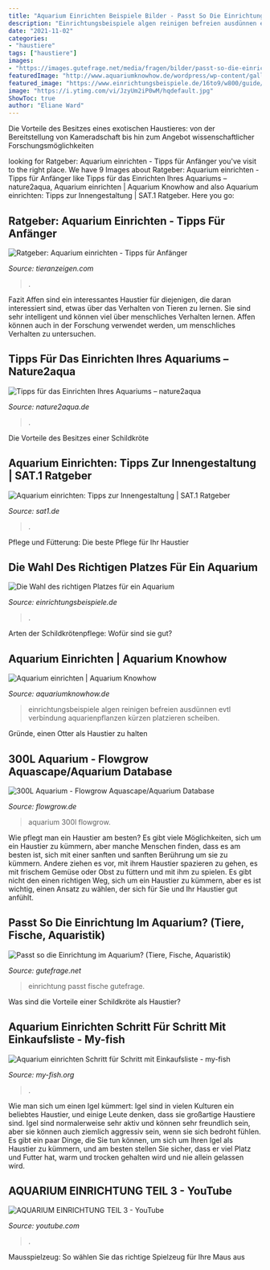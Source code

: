 ```yaml
---
title: "Aquarium Einrichten Beispiele Bilder - Passt So Die Einrichtung Im Aquarium? (tiere, Fische, Aquaristik)"
description: "Einrichtungsbeispiele algen reinigen befreien ausdünnen evtl verbindung aquarienpflanzen kürzen platzieren scheiben"
date: "2021-11-02"
categories:
- "haustiere"
tags: ["haustiere"]
images:
- "https://images.gutefrage.net/media/fragen/bilder/passt-so-die-einrichtung-im-aquarium/0_full.jpg?v=1451218519000"
featuredImage: "http://www.aquariumknowhow.de/wordpress/wp-content/gallery/aquarium-einrichten/einrichtungsbeispiele-2.jpg"
featured_image: "https://www.einrichtungsbeispiele.de/16to9/w800/guide/aquarium-einrichtungsguide/images/aquarium-einrichten-richtiger-platz-fuers-becken.html/5.jpg"
image: "https://i.ytimg.com/vi/JzyUm2iP0wM/hqdefault.jpg"
ShowToc: true
author: "Eliane Ward"
---
```



Die Vorteile des Besitzes eines exotischen Haustieres: von der Bereitstellung von Kameradschaft bis hin zum Angebot wissenschaftlicher Forschungsmöglichkeiten

	

		
looking for Ratgeber: Aquarium einrichten - Tipps für Anfänger you've visit to the right place. We have 9 Images about Ratgeber: Aquarium einrichten - Tipps für Anfänger like Tipps für das Einrichten Ihres Aquariums – nature2aqua, Aquarium einrichten | Aquarium Knowhow and also Aquarium einrichten: Tipps zur Innengestaltung | SAT.1 Ratgeber. Here you go:
		
    
## Ratgeber: Aquarium Einrichten - Tipps Für Anfänger

<img loading=lazy src="https://www.tieranzeigen.com/blog/pics/fische/aquarium-einrichten.jpg" onerror="this.onerror=null;this.src='https://tse1.mm.bing.net/th?id=OIP.h5g9gwCJYm6Jnwbh8QsWiwHaFj&amp;pid=15.1';" alt="Ratgeber: Aquarium einrichten - Tipps für Anfänger">

_Source: tieranzeigen.com_

>. 

	

Fazit
Affen sind ein interessantes Haustier für diejenigen, die daran interessiert sind, etwas über das Verhalten von Tieren zu lernen. Sie sind sehr intelligent und können viel über menschliches Verhalten lernen. Affen können auch in der Forschung verwendet werden, um menschliches Verhalten zu untersuchen.

    
## Tipps Für Das Einrichten Ihres Aquariums – Nature2aqua

<img loading=lazy src="https://www.nature2aqua.de/wp-content/uploads/2020/04/aquarium-einrichtung-645x524.jpg" onerror="this.onerror=null;this.src='https://tse2.mm.bing.net/th?id=OIP.huJOQXXNCvvcxcYOYz7RHAHaGB&amp;pid=15.1';" alt="Tipps für das Einrichten Ihres Aquariums – nature2aqua">

_Source: nature2aqua.de_

>. 

	

Die Vorteile des Besitzes einer Schildkröte

    
## Aquarium Einrichten: Tipps Zur Innengestaltung | SAT.1 Ratgeber

<img loading=lazy src="https://i3-img.7tv.de/pis/ezone/4b08qgELB38wdEB0AB1fHPDQCtTDCJ4UYl_Ic-IXCoYylZ0mXauk1M9wuU4rv5_rLEYRvbq7E9XZE5CZU6If2Bo21MB0nNukBam05a4olT5_hmbzQdMtyZggE7Zb0b1gmK6n2mYjQfGV61whkZjRvfIEONF717pXqcrJzjPzTfVL0Pp2dGJirxu30GLNWGUnU5PbI0mRISKS3qej-umOxA/profile:ezone-teaser620x348?source" onerror="this.onerror=null;this.src='https://tse4.mm.bing.net/th?id=OIP.W96v2VLUtV4o2YxRjPkJ4AHaEK&amp;pid=15.1';" alt="Aquarium einrichten: Tipps zur Innengestaltung | SAT.1 Ratgeber">

_Source: sat1.de_

>. 

	

Pflege und Fütterung: Die beste Pflege für Ihr Haustier

    
## Die Wahl Des Richtigen Platzes Für Ein Aquarium

<img loading=lazy src="https://www.einrichtungsbeispiele.de/16to9/w800/guide/aquarium-einrichtungsguide/images/aquarium-einrichten-richtiger-platz-fuers-becken.html/5.jpg" onerror="this.onerror=null;this.src='https://tse2.mm.bing.net/th?id=OIP.ueFCj7Bjvf3vPwWNQpjTCwHaEK&amp;pid=15.1';" alt="Die Wahl des richtigen Platzes für ein Aquarium">

_Source: einrichtungsbeispiele.de_

>. 

	

Arten der Schildkrötenpflege: Wofür sind sie gut?

    
## Aquarium Einrichten | Aquarium Knowhow

<img loading=lazy src="http://www.aquariumknowhow.de/wordpress/wp-content/gallery/aquarium-einrichten/einrichtungsbeispiele-2.jpg" onerror="this.onerror=null;this.src='https://tse3.mm.bing.net/th?id=OIP.whtZs2YcVWG7N6vqexwu2AHaFp&amp;pid=15.1';" alt="Aquarium einrichten | Aquarium Knowhow">

_Source: aquariumknowhow.de_

>einrichtungsbeispiele algen reinigen befreien ausdünnen evtl verbindung aquarienpflanzen kürzen platzieren scheiben. 

	

Gründe, einen Otter als Haustier zu halten

    
## 300L Aquarium - Flowgrow Aquascape/Aquarium Database

<img loading=lazy src="https://www.flowgrow.de/db/images/tanks/detail/300l-aquarium-51bc42fa63596.jpg" onerror="this.onerror=null;this.src='https://tse1.mm.bing.net/th?id=OIP.0wMTLWL_ruD1R_EWHnox2AHaFj&amp;pid=15.1';" alt="300L Aquarium - Flowgrow Aquascape/Aquarium Database">

_Source: flowgrow.de_

>aquarium 300l flowgrow. 

	

Wie pflegt man ein Haustier am besten?
Es gibt viele Möglichkeiten, sich um ein Haustier zu kümmern, aber manche Menschen finden, dass es am besten ist, sich mit einer sanften und sanften Berührung um sie zu kümmern. Andere ziehen es vor, mit ihrem Haustier spazieren zu gehen, es mit frischem Gemüse oder Obst zu füttern und mit ihm zu spielen. Es gibt nicht den einen richtigen Weg, sich um ein Haustier zu kümmern, aber es ist wichtig, einen Ansatz zu wählen, der sich für Sie und Ihr Haustier gut anfühlt.

    
## Passt So Die Einrichtung Im Aquarium? (Tiere, Fische, Aquaristik)

<img loading=lazy src="https://images.gutefrage.net/media/fragen/bilder/passt-so-die-einrichtung-im-aquarium/0_full.jpg?v=1451218519000" onerror="this.onerror=null;this.src='https://tse3.mm.bing.net/th?id=OIP.WzdbuQGeSeV2a5Re5BEh9wHaEK&amp;pid=15.1';" alt="Passt so die Einrichtung im Aquarium? (Tiere, Fische, Aquaristik)">

_Source: gutefrage.net_

>einrichtung passt fische gutefrage. 

	

Was sind die Vorteile einer Schildkröte als Haustier?

    
## Aquarium Einrichten Schritt Für Schritt Mit Einkaufsliste - My-fish

<img loading=lazy src="https://my-fish.org/wp-content/uploads/2014/09/DSC_11881.jpg" onerror="this.onerror=null;this.src='https://tse2.mm.bing.net/th?id=OIP.3RU09wfWGHF97-_NK5bqcwHaFO&amp;pid=15.1';" alt="Aquarium einrichten Schritt für Schritt mit Einkaufsliste - my-fish">

_Source: my-fish.org_

>. 

	

Wie man sich um einen Igel kümmert:
Igel sind in vielen Kulturen ein beliebtes Haustier, und einige Leute denken, dass sie großartige Haustiere sind. Igel sind normalerweise sehr aktiv und können sehr freundlich sein, aber sie können auch ziemlich aggressiv sein, wenn sie sich bedroht fühlen. Es gibt ein paar Dinge, die Sie tun können, um sich um Ihren Igel als Haustier zu kümmern, und am besten stellen Sie sicher, dass er viel Platz und Futter hat, warm und trocken gehalten wird und nie allein gelassen wird.

    
## AQUARIUM EINRICHTUNG TEIL 3 - YouTube

<img loading=lazy src="https://i.ytimg.com/vi/JzyUm2iP0wM/hqdefault.jpg" onerror="this.onerror=null;this.src='https://tse4.mm.bing.net/th?id=OIP.voQaqxmX58w3D-4jcEccoQHaFj&amp;pid=15.1';" alt="AQUARIUM EINRICHTUNG TEIL 3 - YouTube">

_Source: youtube.com_

>. 

	

Mausspielzeug: So wählen Sie das richtige Spielzeug für Ihre Maus aus


